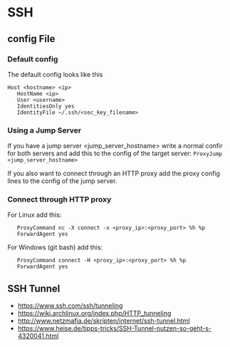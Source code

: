 # SSH

## config File

### Default config
The default config looks like this
```text
Host <hostname> <ip>
   HostName <ip>
   User <username>
   IdentitiesOnly yes
   IdentityFile ~/.ssh/<sec_key_filename>
```

### Using a Jump Server
If you have a jump server <jump_server_hostname> write a normal confir for both servers and add this to the config of the target server: `ProxyJump <jump_server_hostname>`

If you also want to connect through an HTTP proxy add the proxy config lines to the config of the jump server.

### Connect through HTTP proxy
For Linux add this:
```text
   ProxyCommand nc -X connect -x <proxy_ip>:<proxy_port> %h %p
   ForwardAgent yes
```

For Windows (git bash) add this:
```text
   ProxyCommand connect -H <proxy_ip>:<proxy_port> %h %p
   ForwardAgent yes
```

## SSH Tunnel
- <https://www.ssh.com/ssh/tunneling>
- <https://wiki.archlinux.org/index.php/HTTP_tunneling>
- <http://www.netzmafia.de/skripten/internet/ssh-tunnel.html>
- <https://www.heise.de/tipps-tricks/SSH-Tunnel-nutzen-so-geht-s-4320041.html>
